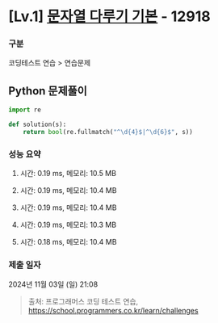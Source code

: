 # [Lv.1] [문자열 다루기 기본](https://school.programmers.co.kr/learn/courses/30/lessons/12918?language=python3) - 12918 

### 구분

코딩테스트 연습 > 연습문제

## Python 문제풀이

```py
import re

def solution(s):    
    return bool(re.fullmatch("^\d{4}$|^\d{6}$", s))
```

### 성능 요약

1. 시간: 0.19 ms, 메모리: 10.5 MB

2. 시간: 0.19 ms, 메모리: 10.4 MB
3. 시간: 0.19 ms, 메모리: 10.4 MB
4. 시간: 0.19 ms, 메모리: 10.3 MB
5. 시간: 0.18 ms, 메모리: 10.4 MB

### 제출 일자

2024년 11월 03일 (일) 21:08

> 출처: 프로그래머스 코딩 테스트 연습, https://school.programmers.co.kr/learn/challenges
